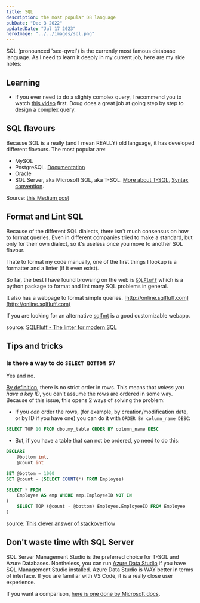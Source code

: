 ```yaml
---
title: SQL
description: the most popular DB language
pubDate: "Dec 3 2022"
updatedDate: "Jul 17 2023"
heroImage: "../../images/sql.png"
---
```


SQL (pronounced 'see-qwel') is the currently most famous database language. As I need to learn it deeply in my current job, here are my side notes:

## Learning

- If you ever need to do a slighty complex query, I recommend you to watch [this video](https://www.youtube.com/watch?v=Vy8NRI24aXg) first. Doug does a great job at going step by step to design a complex query.

## SQL flavours

Because SQL is a really (and I mean REALLY) old language, it has developed different flavours. The most popular are:

- MySQL
- PostgreSQL. [Documentation](https://www.postgresql.org/docs/current/index.html)
- Oracle
- SQL Server, aka Microsoft SQL, aka T-SQL. [More about T-SQL](https://database.guide/what-is-t-sql/), [Syntax convention](https://learn.microsoft.com/en-us/sql/t-sql/language-elements/transact-sql-syntax-conventions-transact-sql?view=sql-server-ver16).

Source: [this Medium post](https://towardsdatascience.com/the-many-flavours-of-sql-7b7da5d56c1e)

## Format and Lint SQL

Because of the different SQL dialects, there isn't much consensus on how to format queries. Even in different companies tried to make a standard, but only for their own dialect, so it's useless once you move to another SQL flavour.

I hate to format my code manually, one of the first things I lookup is a formatter and a linter (if it even exist).

So far, the best I have found browsing on the web is [`SQLFluff`](https://docs.sqlfluff.com/en/stable/) which is a python package to format and lint many SQL problems in general.

It also has a webpage to format simple queries. [http://online.sqlfluff.com](http://online.sqlfluff.com)

If you are looking for an alternative [sqlfmt](https://www.cockroachlabs.com/blog/sql-fmt-online-sql-formatter/) is a good customizable webapp.

source: [SQLFluff - The linter for modern SQL](https://towardsdatascience.com/sqlfluff-the-linter-for-modern-sql-8f89bd2e9117)

## Tips and tricks

### Is there a way to do `SELECT BOTTOM 5`?

Yes and no.

[By definition](https://en.wikipedia.org/wiki/Table_%28database%29#Tables_versus_relations), there is no strict order in rows. This means that _unless you have a key ID_, you can't assume the rows are ordered in some way. Because of this issue, this opens 2 ways of solving the problem:

- If you _can_ order the rows, (for example, by creation/modification date, or by ID if you have one) you can do it with `ORDER BY column_name DESC`:

```sql
SELECT TOP 10 FROM dbo.my_table ORDER BY column_name DESC
```

- But, if you have a table that can not be ordered, yo need to do this:

```sql
DECLARE
    @bottom int,
    @count int

SET @bottom = 1000
SET @count = (SELECT COUNT(*) FROM Employee)

SELECT * FROM
    Employee AS emp WHERE emp.EmployeeID NOT IN
(
    SELECT TOP (@count - @bottom) Employee.EmployeeID FROM Employee
)
```

source: [This clever answer of stackoverflow](https://stackoverflow.com/a/30011491/8552476)

## Don't waste time with SQL Server

SQL Server Management Studio is the preferred choice for T-SQL and Azure Databases. Nontheless, you can run [Azure Data Studio](https://github.com/microsoft/azuredatastudio) if you have SQL Management Studio installed. Azure Data Studio is WAY better in terms of interface. If you are familiar with VS Code, it is a really close user experience.

If you want a comparison, [here is one done by Microsoft docs](https://learn.microsoft.com/en-us/sql/azure-data-studio/what-is-azure-data-studio?view=sql-server-ver16).
